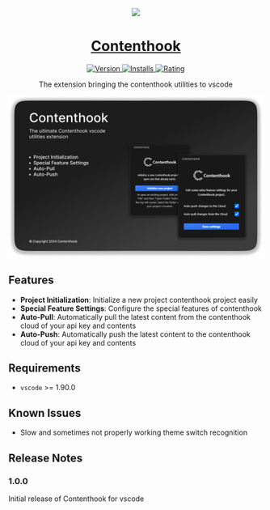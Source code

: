 <p align="center">
  <a href="https://contenthook.dev">
    <picture>
      <source media="(prefers-color-scheme: dark)" srcset="https://www.contenthook.dev/img/logo.png">
      <img src="https://www.contenthook.dev/img/logo.png" height="128">
    </picture>
    <h1 align="center">Contenthook</h1>
  </a>
</p>

<p align="center">
  <a href="https://marketplace.visualstudio.com/items?itemName=contenthook.contenthook">
    <img src="https://vsmarketplacebadge.apphb.com/version/contenthook.contenthook.svg" alt="Version">
  </a>
  <a href="https://marketplace.visualstudio.com/items?itemName=contenthook.contenthook">
    <img src="https://vsmarketplacebadge.apphb.com/installs/contenthook.contenthook.svg" alt="Installs">
  </a>
  <a href="https://marketplace.visualstudio.com/items?itemName=contenthook.contenthook">
    <img src="https://vsmarketplacebadge.apphb.com/rating-star/contenthook.contenthook.svg" alt="Rating">
  </a>
</p>

<p align="center">
  The extension bringing the contenthook utilities to vscode
</p>

<p align="center">
  <picture>
    <source media="(prefers-color-scheme: dark)" srcset="https://github.com/contenthook/vsc-extension/blob/main/media/product_img.png">
    <img src="https://github.com/contenthook/vsc-extension/blob/main/media/product_img.png" alt="Screenshot">
  </picture>
</p>

## Features
- **Project Initialization**: Initialize a new project contenthook project easily
- **Special Feature Settings**: Configure the special features of contenthook
- **Auto-Pull**: Automatically pull the latest content from the contenthook cloud of your api key and contents
- **Auto-Push**: Automatically push the latest content to the contenthook cloud of your api key and contents

## Requirements

- `vscode` >= 1.90.0

## Known Issues

- Slow and sometimes not properly working theme switch recognition

## Release Notes

### 1.0.0

Initial release of Contenthook for vscode
